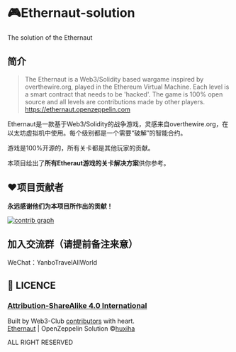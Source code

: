 # 🎮Ethernaut-solution
The solution of the Ethernaut 

## 简介
> The Ethernaut is a Web3/Solidity based wargame inspired by overthewire.org, played in the Ethereum Virtual Machine. Each level is a smart contract that needs to be 'hacked'. The game is 100% open source and all levels are contributions made by other players.
> https://ethernaut.openzeppelin.com

Ethernaut是一款基于Web3/Solidity的战争游戏，灵感来自overthewire.org，在以太坊虚拟机中使用。每个级别都是一个需要“破解”的智能合约。

游戏是100%开源的，所有关卡都是其他玩家的贡献。


本项目给出了**所有Etheraut游戏的关卡解决方案**供你参考。

## ❤️项目贡献者

**永远感谢他们为本项目所作出的贡献！**

[![contrib graph](https://contrib.rocks/image?repo=Web3-Club/Ethernaut-solution)](https://github.com/Web3-Club/Ethernaut-solution/graphs/contributors)

## 加入交流群（请提前备注来意）
WeChat：YanboTravelAllWorld

## 📖 LICENCE
### [Attribution-ShareAlike 4.0 International](https://creativecommons.org/licenses/by-sa/4.0/legalcode)
Built by Web3-Club [contributors](https://github.com/Web3-Club/Web3wiki-Website#%E9%A1%B9%E7%9B%AE%E8%B4%A1%E7%8C%AE%E8%80%85) with heart.  
[Ethernaut](https://github.com/OpenZeppelin/ethernaut) | OpenZeppelin 
Solution ©️[huxiha](https://github.com/huxiha)

ALL RIGHT RESERVED  
 


